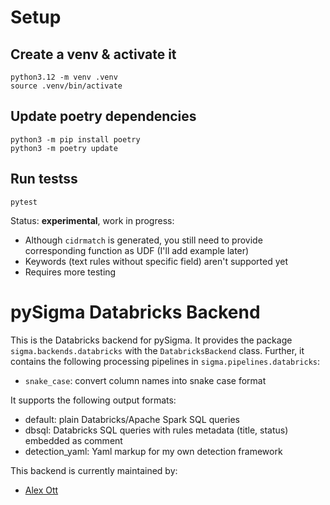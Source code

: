 # Setup
## Create a venv & activate it
```
python3.12 -m venv .venv
source .venv/bin/activate
```
## Update poetry dependencies
```
python3 -m pip install poetry
python3 -m poetry update
```

## Run testss
```
pytest
```

Status: **experimental**, work in progress:

* Although `cidrmatch` is generated, you still need to provide corresponding function as UDF (I'll add example later)
* Keywords (text rules without specific field) aren't supported yet
* Requires more testing

# pySigma Databricks Backend

This is the Databricks backend for pySigma. It provides the package `sigma.backends.databricks` with the `DatabricksBackend` class.
Further, it contains the following processing pipelines in `sigma.pipelines.databricks`:

* `snake_case`: convert column names into snake case format

It supports the following output formats:

* default: plain Databricks/Apache Spark SQL queries
* dbsql: Databricks SQL queries with rules metadata (title, status) embedded as comment
* detection_yaml: Yaml markup for my own detection framework

This backend is currently maintained by:

* [Alex Ott](https://github.com/alexott/)
